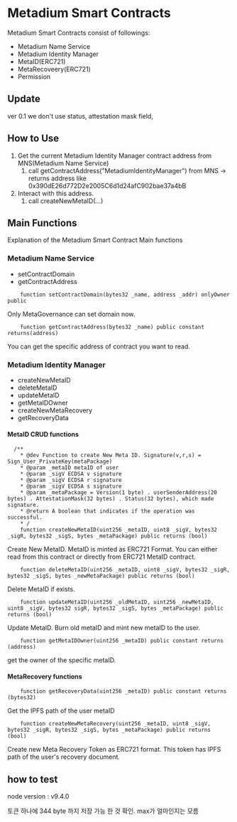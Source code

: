 # Metadium Smart Contracts
Metadium Smart Contracts consist of followings:
* Metadium Name Service
* Metadium Identity Manager
* MetaID(ERC721)
* MetaRecoveery(ERC721)
* Permission

## Update
ver 0.1 we don't use status, attestation mask field,

## How to Use
1. Get the current Metadium Identity Manager contract address from MNS(Metadium Name Service)
    1. call getContractAddress("MetadiumIdentityManager") from MNS -> returns address like 0x390dE26d772D2e2005C6d1d24afC902bae37a4bB
2. Interact with this address.
    1. call createNewMetaID(...)


## Main Functions
Explanation of the Metadium Smart Contract Main functions

### Metadium Name Service
* setContractDomain
* getContractAddress

```
    function setContractDomain(bytes32 _name, address _addr) onlyOwner public
```
Only MetaGovernance can set domain now.



```
    function getContractAddress(bytes32 _name) public constant returns(address)
```
You can get the specific address of contract you want to read.


### Metadium Identity Manager
* createNewMetaID
* deleteMetaID
* updateMetaID
* getMetaIDOwner
* createNewMetaRecovery
* getRecoveryData


#### MetaID CRUD functions
```
  /**
    * @dev Function to create New Meta ID. Signature(v,r,s) =  Sign_User_PrivateKey(metaPackage)
    * @param _metaID metaID of user
    * @param _sigV ECDSA v signature
    * @param _sigV ECDSA r signature
    * @param _sigV ECDSA s signature
    * @param _metaPackage = Version(1 byte) . userSenderAddress(20 bytes) . AttestationMask(32 bytes) . Status(32 bytes), which made signature. 
    * @return A boolean that indicates if the operation was successful.
    * /
    function createNewMetaID(uint256 _metaID, uint8 _sigV, bytes32 _sigR, bytes32 _sigS, bytes _metaPackage) public returns (bool)
```

Create New MetaID. MetaID is minted as ERC721 Format. You can either read from this contract or directly from ERC721 MetaID contract.


```
    function deleteMetaID(uint256 _metaID, uint8 _sigV, bytes32 _sigR, bytes32 _sigS, bytes _newMetaPackage) public returns (bool)
```
Delete MetaID if exists.

```
    function updateMetaID(uint256 _oldMetaID, uint256 _newMetaID, uint8 _sigV, bytes32 sigR, bytes32 _sigS, bytes _metaPackage) public returns (bool)
```     
Update MetaID. Burn old metaID and mint new metaID to the user.

```
    function getMetaIDOwner(uint256 _metaID) public constant returns (address)
```
get the owner of the specific metaID.


#### MetaRecovery functions

```
    function getRecoveryData(uint256 _metaID) public constant returns (bytes32)
```
Get the IPFS path of the user metaID

```
    function createNewMetaRecovery(uint256 _metaID, uint8 _sigV, bytes32 _sigR, bytes32 _sigS, bytes _metaPackage) public returns (bool)
```
Create new Meta Recovery Token as ERC721 format. This token has IPFS path of the user's recovery document.

## how to test

node version : v9.4.0

토큰 하나에 344 byte 까지 저장 가능 한 것 확인. max가 얼마인지는 모름
